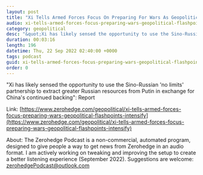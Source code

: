 ```yaml
---
layout: post
title: "Xi Tells Armed Forces Focus On Preparing For Wars As Geopolitical Flashpoints Intensify "
audio: xi-tells-armed-forces-focus-preparing-wars-geopolitical-flashpoints-intensify-0
category: geopolitical
desc: "&quot;Xi has likely sensed the opportunity to use the Sino-Russian 'no limits' partnership to extract greater Russian resources from Putin in exchange for China's continued backing&quot;: Report"
duration: 00:03:16
length: 196
datetime: Thu, 22 Sep 2022 02:40:00 +0000
tags: podcast
guid: xi-tells-armed-forces-focus-preparing-wars-geopolitical-flashpoints-intensify-0
order: 0
---
```

&quot;Xi has likely sensed the opportunity to use the Sino-Russian 'no limits' partnership to extract greater Russian resources from Putin in exchange for China's continued backing&quot;: Report

Link: [https://www.zerohedge.com/geopolitical/xi-tells-armed-forces-focus-preparing-wars-geopolitical-flashpoints-intensify](https://www.zerohedge.com/geopolitical/xi-tells-armed-forces-focus-preparing-wars-geopolitical-flashpoints-intensify)

About: The Zerohedge Podcast is a non-commercial, automated program, designed to give people a way to get news from Zerohedge in an audio format.  I am actively working on tweaking and improving the setup to create a better listening experience (September 2022).  Suggestions are welcome: [zerohedgePodcast@outlook.com](mailto:zerohedgePodcast@outlook.com)
